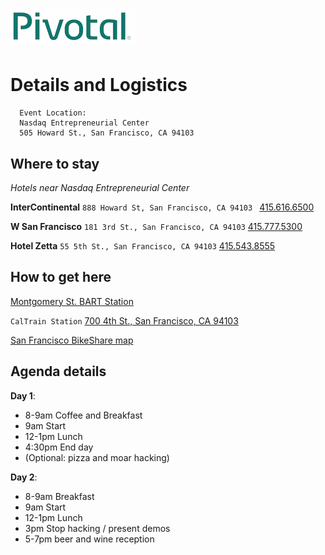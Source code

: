 # ![Pivotal Logo](img/pivotal_logo_sm.png)

# Details and Logistics #

```
  Event Location:
  Nasdaq Entrepreneurial Center
  505 Howard St., San Francisco, CA 94103
```

## Where to stay
_Hotels near Nasdaq Entrepreneurial Center_

__InterContinental__
``888 Howard St, San Francisco, CA 94103 `` [415.616.6500](tel:415-616-6500)

__W San Francisco__
``181 3rd St., San Francisco, CA 94103`` [415.777.5300](tel:415-777-5300)

__Hotel Zetta__
``55 5th St., San Francisco, CA 94103`` [415.543.8555](tel:415-543-8555)

## How to get here

[Montgomery St. BART Station](http://www.bart.gov/stations/mont)

``CalTrain Station``
[700 4th St., San Francisco, CA 94103](https://goo.gl/maps/sHjR8YP5BPH2)

[San Francisco BikeShare map](http://www.bayareabikeshare.com/stations)


## Agenda details

__Day 1__:

- 8-9am Coffee and Breakfast
- 9am Start
- 12-1pm Lunch
- 4:30pm End day
- (Optional: pizza and moar hacking)

__Day 2__:

 - 8-9am Breakfast
 - 9am Start
 - 12-1pm Lunch
 - 3pm Stop hacking / present demos
 - 5-7pm beer and wine reception
